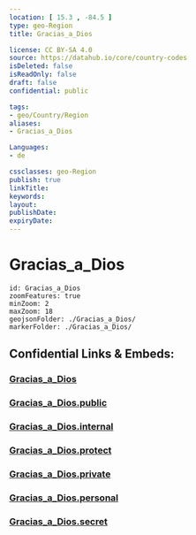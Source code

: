 ```yaml
---
location: [ 15.3 , -84.5 ] 
type: geo-Region
title: Gracias_a_Dios

license: CC BY-SA 4.0
source: https://datahub.io/core/country-codes
isDeleted: false
isReadOnly: false
draft: false
confidential: public

tags:
- geo/Country/Region
aliases:
- Gracias_a_Dios

Languages:
- de

cssclasses: geo-Region
publish: true
linkTitle: 
keywords: 
layout: 
publishDate: 
expiryDate: 
---
```


# Gracias_a_Dios

```leaflet
id: Gracias_a_Dios
zoomFeatures: true 
minZoom: 2 
maxZoom: 18
geojsonFolder: ./Gracias_a_Dios/
markerFolder: ./Gracias_a_Dios/
```


## Confidential Links & Embeds: 

### [Gracias_a_Dios](/_Standards/Earth/Continent/America~Central/Honduras/departments~Honduras/Gracias_a_Dios.md) 

### [Gracias_a_Dios.public](/_public/Earth/Continent/America~Central/Honduras/departments~Honduras/Gracias_a_Dios.public.md) 

### [Gracias_a_Dios.internal](/_internal/Earth/Continent/America~Central/Honduras/departments~Honduras/Gracias_a_Dios.internal.md) 

### [Gracias_a_Dios.protect](/_protect/Earth/Continent/America~Central/Honduras/departments~Honduras/Gracias_a_Dios.protect.md) 

### [Gracias_a_Dios.private](/_private/Earth/Continent/America~Central/Honduras/departments~Honduras/Gracias_a_Dios.private.md) 

### [Gracias_a_Dios.personal](/_personal/Earth/Continent/America~Central/Honduras/departments~Honduras/Gracias_a_Dios.personal.md) 

### [Gracias_a_Dios.secret](/_secret/Earth/Continent/America~Central/Honduras/departments~Honduras/Gracias_a_Dios.secret.md)

